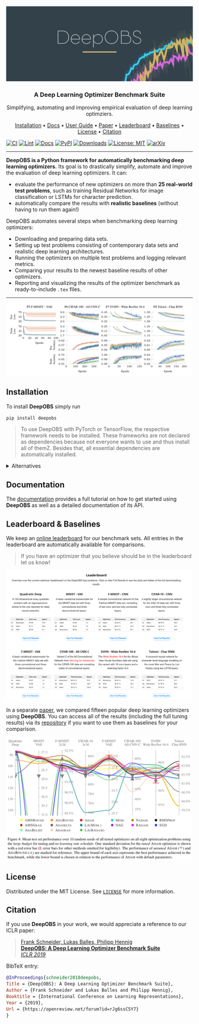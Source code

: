 <!-- PROJECT LOGO -->
<br />
<p align="center">
<a href="#"><img src="docs/source/assets/deepobs_banner.png" alt="Banner"/></a>
  <h3 align="center">A Deep Learning Optimizer Benchmark Suite</h3>

  <p align="center">
    Simplifying, automating and improving empirical evaluation of deep learning optimziers.
  </p>
</p>

<p align="center">
  <a href="#installation">Installation</a> •
  <a href="https://deepobs.readthedocs.io/en/new_release">Docs</a> •
  <a href="https://deepobs.readthedocs.io/en/new_release/user_guide/quick_start.html/">User Guide</a> •
  <a href="https://openreview.net/forum?id=rJg6ssC5Y7">Paper</a> •
  <a href="https://deepobs.github.io/#Leaderboard">Leaderboard</a> •
  <a href="https://github.com/SirRob1997/Crowded-Valley---Results">Baselines</a> •
  <a href="#license">License</a> •
  <a href="#citation">Citation</a>
</p>

[![CI](https://github.com/fsschneider/deepobs/actions/workflows/CI.yml/badge.svg?branch=new_release)](https://github.com/fsschneider/deepobs/actions/workflows/CI.yml)
[![Lint](https://github.com/fsschneider/deepobs/actions/workflows/Lint.yml/badge.svg?branch=new_release)](https://github.com/fsschneider/deepobs/actions/workflows/Lint.yml)
[![Docs](https://img.shields.io/readthedocs/deepobs/new_release?logo=read%20the%20docs&logoColor=white&label=Docs)](https://deepobs.readthedocs.io/en/new_release)
[![PyPI](https://img.shields.io/pypi/v/deepobs.svg?label=PyPI&logo=pypi&logoColor=white)](https://pypi.org/project/deepobs)
[![Downloads](https://pepy.tech/badge/deepobs)](https://pepy.tech/project/deepobs)
[![License: MIT](https://img.shields.io/badge/License-MIT-green.svg)](https://github.com/fsschneider/deepobs/blob/master/LICENSE)
[![arXiv](https://img.shields.io/static/v1?logo=arxiv&logoColor=white&label=Preprint&message=1903.05499&color=B31B1B)](https://arxiv.org/abs/1903.05499)

---

**DeepOBS is a Python framework for automatically benchmarking deep learning optimizers.** Its goal is to drastically simplify, automate and improve the evaluation of deep learning optimizers. It can:

- evaluate the performance of new optimizers on more than **25 real-world test problems**, such as training Residual Networks for image classification or LSTMs for character prediction.
- automatically compare the results with **realistic baselines** (without having to run them again!)

DeepOBS automates several steps when benchmarking deep learning optimizers:

- Downloading and preparing data sets.
- Setting up test problems consisting of contemporary data sets and realistic deep learning architectures.
- Running the optimizers on multiple test problems and logging relevant metrics.
- Comparing your results to the newest baseline results of other optimizers.
- Reporting and visualizing the results of the optimizer benchmark as ready-to-include ``.tex`` files.

---

![DeepOBSTeaser](docs/source/assets/deepobs_teaser.jpg "DeepOBS Teaser")

<!-- Installation -->
## Installation

To install **DeepOBS** simply run

```bash
pip install deepobs
```

> To use DeepOBS with PyTorch or TensorFlow, the respective framework needs to be installed. These frameworks are not declared as dependencies because not everyone wants to use and thus install all of themZ. Besides that, all essential dependencies are automatically installed.

<details>
<summary>Alternatives</summary>
You can also install the latest version directly from source:

```bash
pip install 'git+https://github.com/fsschneider/DeepOBS.git'
```

> If you want to install from one of the branches, use `pip install 'git+https://github.com/fsschneider/DeepOBS.git@{branch}'`. If you want a local and modifiable version of **DeepOBS**, for exmaple, to add custom test problems, add the `-e` option to `pip install`.

</details>

<!-- Documentation -->
## Documentation

The [documentation](https://deepobs.readthedocs.io/en/new_release) provides a full tutorial on how to get started using **DeepOBS** as well as a detailed documentation of its API.

## Leaderboard & Baselines

We keep an [online leaderboard](https://deepobs.github.io/#Leaderboard) for our benchmark sets. All entries in the leaderboard are automatically available for comparisons.

> If you have an optimizer that you believe should be in the leaderboard let us know!

![Leaderboard](docs/source/assets/leaderboard.png "Leaderboard")

In a separate [paper](https://arxiv.org/abs/2007.01547), we compared fifteen popular deep learning optimizers using **DeepOBS**. You can access all of the results (including the full tuning results) via its [repository](https://github.com/SirRob1997/Crowded-Valley---Results) if you want to use them as baselines for your comparison.

![Leaderboard](docs/source/assets/crowded_valley_teaser.png "Crowded Valley Teaser")

<!-- LICENSE -->
## License

Distributed under the MIT License. See [`LICENSE`](LICENSE) for more information.

<!-- Citation -->
## Citation

If you use **DeepOBS** in your work, we would appreciate a reference to our ICLR paper:

> [Frank Schneider, Lukas Balles, Philipp Hennig<br/>
> **DeepOBS: A Deep Learning Optimizer Benchmark Suite**<br/>
> *ICLR 2019*](https://openreview.net/forum?id=rJg6ssC5Y7)

BibTeX entry:

```bibtex
@InProceedings{schneider2018deepobs,
Title = {Deep{OBS}: A Deep Learning Optimizer Benchmark Suite},
Author = {Frank Schneider and Lukas Balles and Philipp Hennig},
Booktitle = {International Conference on Learning Representations},
Year = {2019},
Url = {https://openreview.net/forum?id=rJg6ssC5Y7}
}
```
